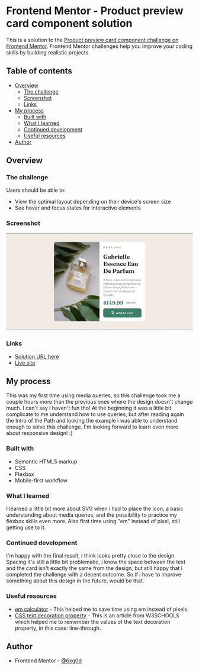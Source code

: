 # Frontend Mentor - Product preview card component solution

This is a solution to the [Product preview card component challenge on Frontend Mentor](https://www.frontendmentor.io/challenges/product-preview-card-component-GO7UmttRfa). Frontend Mentor challenges help you improve your coding skills by building realistic projects. 

## Table of contents

- [Overview](#overview)
  - [The challenge](#the-challenge)
  - [Screenshot](#screenshot)
  - [Links](#links)
- [My process](#my-process)
  - [Built with](#built-with)
  - [What I learned](#what-i-learned)
  - [Continued development](#continued-development)
  - [Useful resources](#useful-resources)
- [Author](#author)

## Overview

### The challenge

Users should be able to:

- View the optimal layout depending on their device's screen size
- See hover and focus states for interactive elements

### Screenshot

![](./screenshot-desktop.jpg)

### Links

- [Solution URL here](https://your-solution-url.com)
- [Live site](https://6xg0d.github.io/product-preview-card-challenge/)

## My process

This was my first time using media queries, so this challenge took me a couple hours more than the previous ones where the design doesn't change much. I can't say i haven't fun tho! At the beginning it was a little bit complicate to me understand how to use queries, but after reading again the Intro of the Path and looking the example i was able to understand enough to solve this challenge. I'm looking forward to learn even more about responsive design! :)

### Built with

- Semantic HTML5 markup
- CSS
- Flexbox
- Mobile-first workflow

### What I learned

I learned a little bit more about SVG when i had to place the icon, a basic understanding about media queries, and the possibility to practice my flexbox skills even more. Also first time using "em" instead of pixel, still getting use to it.

### Continued development

I'm happy with the final result, i think looks pretty close to the design. Spacing it's still a little bit problematic, i know the space between the text and the card isn't exactly the same from the design, but still happy that i completed the challenge with a decent outcome. So if i have to improve something about this design in the future, would be that. 

### Useful resources

- [em calculator](https://nekocalc.com/px-to-em-converter) - This helped me to save time using em instead of pixels.
- [CSS text decoration property](https://www.w3schools.com/css/css_text_decoration.asp) - This is an article from W3SCHOOLS which helped me to remember the values of the text decoration property, in this case: line-through.

## Author

- Frontend Mentor - [@6xg0d](https://www.frontendmentor.io/profile/6xg0d)
